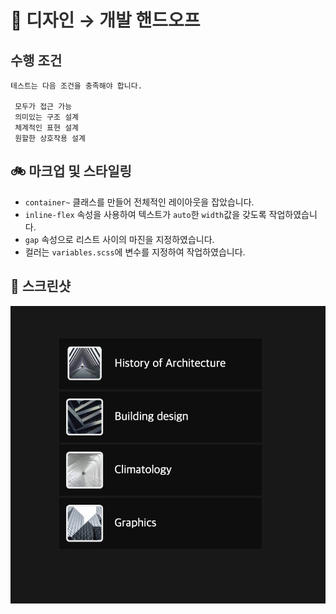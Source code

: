 # 🤝 <span style="color:#303030;">디자인 → 개발 핸드오프</span>

## <span style="color:#303030;">수행 조건</span>

```
테스트는 다음 조건을 충족해야 합니다.

 모두가 접근 가능
 의미있는 구조 설계
 체계적인 표현 설계
 원할한 상호작용 설계
```

## 🚲 <span style="color:#303030;">마크업 및 스타일링</span>

- `container~` 클래스를 만들어 전체적인 레이아웃을 잡았습니다.
- `inline-flex` 속성을 사용하여 텍스트가 `auto`한 `width`값을 갖도록 작업하였습니다.
- `gap` 속성으로 리스트 사이의 마진을 지정하였습니다.
- 컬러는 `variables.scss`에 변수를 지정하여 작업하였습니다.

## 🎥 <span style="color:#303030;">스크린샷</span>

![스크린샷](<Google Chrome 2024-07-23 01.48.07.png>)
